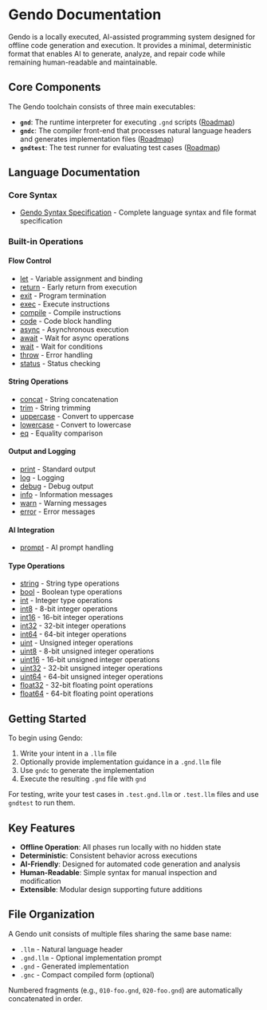 # Gendo Documentation

Gendo is a locally executed, AI-assisted programming system designed for offline code generation and execution. It provides a minimal, deterministic format that enables AI to generate, analyze, and repair code while remaining human-readable and maintainable.

## Core Components

The Gendo toolchain consists of three main executables:

- **`gnd`**: The runtime interpreter for executing `.gnd` scripts ([Roadmap](https://github.com/hyperifyio/gnd/issues/31))
- **`gndc`**: The compiler front-end that processes natural language headers and generates implementation files ([Roadmap](https://github.com/hyperifyio/gnd/issues/24))
- **`gndtest`**: The test runner for evaluating test cases ([Roadmap](https://github.com/hyperifyio/gnd/issues/23))

## Language Documentation

### Core Syntax
- [Gendo Syntax Specification](gnd-syntax.md) - Complete language syntax and file format specification

### Built-in Operations

#### Flow Control
- [let](let-syntax.md) - Variable assignment and binding
- [return](return-syntax.md) - Early return from execution
- [exit](exit-syntax.md) - Program termination
- [exec](exec-syntax.md) - Execute instructions
- [compile](compile-syntax.md) - Compile instructions
- [code](code-syntax.md) - Code block handling
- [async](async-syntax.md) - Asynchronous execution
- [await](await-syntax.md) - Wait for async operations
- [wait](wait-syntax.md) - Wait for conditions
- [throw](throw-syntax.md) - Error handling
- [status](status-syntax.md) - Status checking

#### String Operations
- [concat](concat-syntax.md) - String concatenation
- [trim](trim-syntax.md) - String trimming
- [uppercase](uppercase-syntax.md) - Convert to uppercase
- [lowercase](lowercase-syntax.md) - Convert to lowercase
- [eq](eq-syntax.md) - Equality comparison

#### Output and Logging
- [print](print-syntax.md) - Standard output
- [log](log-syntax.md) - Logging
- [debug](debug-syntax.md) - Debug output
- [info](info-syntax.md) - Information messages
- [warn](warn-syntax.md) - Warning messages
- [error](error-syntax.md) - Error messages

#### AI Integration
- [prompt](prompt-syntax.md) - AI prompt handling

#### Type Operations
- [string](string-syntax.md) - String type operations
- [bool](bool-syntax.md) - Boolean type operations
- [int](int-syntax.md) - Integer type operations
- [int8](int8-syntax.md) - 8-bit integer operations
- [int16](int16-syntax.md) - 16-bit integer operations
- [int32](int32-syntax.md) - 32-bit integer operations
- [int64](int64-syntax.md) - 64-bit integer operations
- [uint](uint-syntax.md) - Unsigned integer operations
- [uint8](uint8-syntax.md) - 8-bit unsigned integer operations
- [uint16](uint16-syntax.md) - 16-bit unsigned integer operations
- [uint32](uint32-syntax.md) - 32-bit unsigned integer operations
- [uint64](uint64-syntax.md) - 64-bit unsigned integer operations
- [float32](float32-syntax.md) - 32-bit floating point operations
- [float64](float64-syntax.md) - 64-bit floating point operations

## Getting Started

To begin using Gendo:

1. Write your intent in a `.llm` file
2. Optionally provide implementation guidance in a `.gnd.llm` file
3. Use `gndc` to generate the implementation
4. Execute the resulting `.gnd` file with `gnd`

For testing, write your test cases in `.test.gnd.llm` or `.test.llm` files and use `gndtest` to run them.

## Key Features

- **Offline Operation**: All phases run locally with no hidden state
- **Deterministic**: Consistent behavior across executions
- **AI-Friendly**: Designed for automated code generation and analysis
- **Human-Readable**: Simple syntax for manual inspection and modification
- **Extensible**: Modular design supporting future additions

## File Organization

A Gendo unit consists of multiple files sharing the same base name:
- `.llm` - Natural language header
- `.gnd.llm` - Optional implementation prompt
- `.gnd` - Generated implementation
- `.gnc` - Compact compiled form (optional)

Numbered fragments (e.g., `010-foo.gnd`, `020-foo.gnd`) are automatically concatenated in order.
